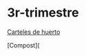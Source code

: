 # 3r-trimestre

[Carteles de huerto](https://github.com/St1v3n3223/3r-trimestre/blob/12b8712bcbee966b2bd8416ee3ec548c3d1a0572/Carteles%20huerto.md)

[Compost](
